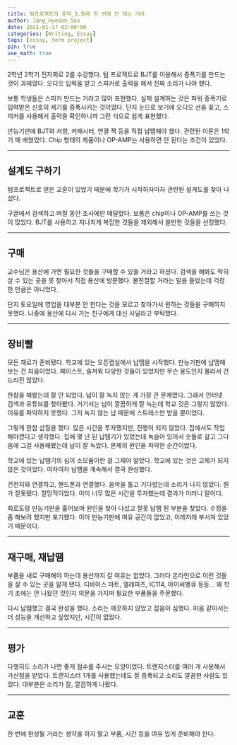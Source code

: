 ```yaml
---
title: 텀프로젝트의 추억_3.원래 한 번에 안 돼는 거야
author: Jang_Hyeoon_Soo
date: 2021-01-17 02:00:00
categories: [Writing, Essay]
tags: [essay, term project]
pin: true
use_math: true
---
```


2학년 2학기 전자회로 2를 수강했다. 텀 프로젝트로 BJT를 이용해서 증폭기를 만드는 것이 과제였다. 오디오 입력을 받고 스피커로 출력을 해서 진짜 소리가 나야 했다.  
  
보통 학생들은 스피커 만드는 거라고 많이 표현했다. 실제 설계하는 것은 파워 증폭기로 입력받은 신호의 세기를 증폭시키는 것이었다. 단지 눈으로 보기에 오디오 선을 꽂고, 스피커를 사용해서 출력을 확인하니까 그런 식으로 쉽게 표현했다.  
  
만능기판에 BJT와 저항, 커패시터, 연결 잭 등을 직접 납땝해야 했다. 관련된 이론은 1학기 때 배웠었다. Chip 형태의 제품이나 OP-AMP는 사용하면 안 된다는 조건이 있었다.  

*****

## __설계도 구하기__

텀프로젝트로 얻은 교훈이 있었기 때문에 학기가 시작하자마자 관련된 설계도를 찾아 나섰다.  
  
구글에서 검색하고 며칠 동안 조사에만 매달렸다. 보통은 chip이나 OP-AMP를 쓰는 것이 많았다. BJT를 사용하고 지나치게 복잡한 것들을 제외해서 쓸만한 것들을 선정했다.  

*****

## __구매__

교수님은 용산에 가면 필요한 것들을 구매할 수 있을 거라고 하셨다. 검색을 해봐도 딱히 살 수 있는 곳을 못 찾아서 직접 용산에 방문했다. 불친절할 거라는 말을 들었는데 걱정한 만큼은 아니었다.  
  
단지 토요일에 영업을 대부분 안 한다는 것을 모르고 찾아가서 원하는 것들을 구매하지 못했다. 나중에 용산에 다시 가는 친구에게 대신 사달라고 부탁했다.  

*****

## __장비빨__

모든 재료가 준비됐다. 학교에 있는 오픈랩실에서 납땜을 시작했다. 만능기판에 납땜해보는 건 처음이었다. 페이스트, 숄져윅 다양한 것들이 있었지만 무슨 용도인지 몰라서 건드리진 않았다.  
  
한참을 해봤는데 잘 안 되었다. 납이 잘 녹지 않는 게 가장 큰 문제였다. 그래서 인터넷 검색과 유튜브를 찾아봤다. 거기서는 납이 깔끔하게 잘 녹는데 학교 것은 그렇지 않았다. 이유를 파악하지 못했다. 그저 녹지 않는 납 때문에 스트레스만 받을 뿐이었다.
  
그렇게 한참 삽질을 했다. 많은 시간을 투자했지만, 진행이 되지 않았다. 집에서도 작업해야겠다고 생각했다. 집에 몇 년 된 납땜기가 있었는데 녹슬어 있어서 숫돌로 갈고 그다음에 그걸 사용해봤는데 납이 잘 녹았다. 문제의 원인을 파악한 순간이었다.  
  
학교에 있는 납땜기의 심이 소모품이란 걸 그제야 알았다. 학교에 있는 것은 교체가 되지 않은 것이었다. 여차여차 납떔을 계속해서 결국 완성했다.
  
건전지와 연결하고, 핸드폰과 연결했다. 음악을 틀고 기다렸는데 소리가 나지 않았다. 뭔가 잘못됐다. 절망적이었다. 이미 너무 많은 시간을 투자했는데 결과가 이러니 말이다.  
  
회로도랑 만능기판을 훑어보며 원인을 찾아 나섰고 잘못 납땜 된 부분을 찾았다. 수정을 좀 해보려 했지만 포기했다. 이미 만능기판에 여유 공간이 없었고, 이래저래 부서져 있었기 때문이다.  

*****

## __재구매, 재납땜__

부품을 새로 구매해야 하는데 용산까지 갈 여유는 없었다. 그러다 온라인으로 이런 것들을 살 수 있는 곳을 알게 됐다. 디바이스 마트, 엘레파츠, IC114, 아이씨뱅큐 등등… 왜 학기 초에는 안 나왔던 것인지 의문을 가지며 필요한 부품들을 주문했다.  
  
다시 납땜했고 결국 완성을 했다. 소리는 깨끗하지 않았고 잡음이 심했다. 마음 같아서는 더 성능을 개선하고 싶었지만, 시간이 없었다.  

*****

## __평가__

다행히도 소리가 나면 좋게 점수를 주시는 모양이었다. 트랜지스터를 여러 개 사용해서 가산점을 받았다. 트랜지스터 1개를 사용했는데도 잘 증폭되고 소리도 깔끔한 사람도 있었다. 대부분은 소리가 잘, 깔끔하게 나왔다.  

*****

## __교훈__

한 번에 완성될 거라는 생각을 하지 말고 부품, 시간 등을 여유 있게 준비해야 한다.  
